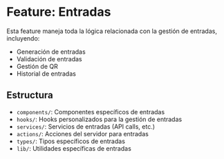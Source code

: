 # Feature: Entradas

Esta feature maneja toda la lógica relacionada con la gestión de entradas, incluyendo:

- Generación de entradas
- Validación de entradas
- Gestión de QR
- Historial de entradas

## Estructura

- `components/`: Componentes específicos de entradas
- `hooks/`: Hooks personalizados para la gestión de entradas
- `services/`: Servicios de entradas (API calls, etc.)
- `actions/`: Acciones del servidor para entradas
- `types/`: Tipos específicos de entradas
- `lib/`: Utilidades específicas de entradas
